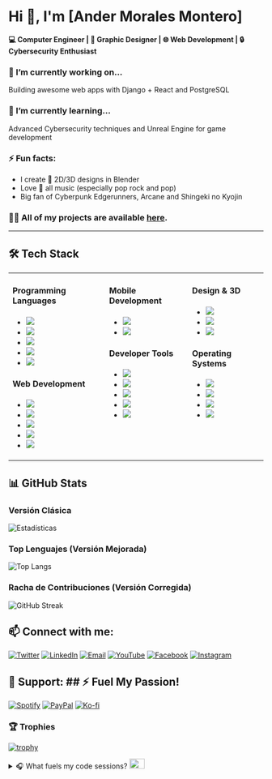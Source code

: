 # Hi 👋, I'm [Ander Morales Montero]  
**💻 Computer Engineer | 🎨 Graphic Designer | 🌐 Web Development | 🔒 Cybersecurity Enthusiast**  

### 🔭 I’m currently working on...  
Building awesome web apps with Django + React and PostgreSQL  

### 🌱 I’m currently learning...  
Advanced Cybersecurity techniques and Unreal Engine for game development  

### ⚡ Fun facts:  
- I create 🎨 2D/3D designs in Blender  
- Love 🎵 all music (especially pop rock and pop)  
- Big fan of Cyberpunk Edgerunners, Arcane and Shingeki no Kyojin  

### 👨‍💻 All of my projects are available [here](https://github.com/andermoralesmontero?tab=repositories).  

---

## 🛠️ Tech Stack

<table>
  <tr>
    <td valign="top">
      <h4>Programming Languages</h4>
      <ul>
        <li><img src="https://img.shields.io/badge/-Python-3776AB?style=flat&logo=python&logoColor=white"></li>
        <li><img src="https://img.shields.io/badge/-Java-ED8B00?style=flat&logo=openjdk&logoColor=white"></li>
        <li><img src="https://img.shields.io/badge/-JavaScript-F7DF1E?style=flat&logo=javascript&logoColor=black"></li>
        <li><img src="https://img.shields.io/badge/-C++-00599C?style=flat&logo=c%2B%2B&logoColor=white"></li>
        <li><img src="https://img.shields.io/badge/-C-A8B9CC?style=flat&logo=c&logoColor=black"></li>
      </ul>
      <h4>Web Development</h4>
      <ul>
        <li><img src="https://img.shields.io/badge/-Django-092E20?style=flat&logo=django&logoColor=white"></li>
        <li><img src="https://img.shields.io/badge/-React-61DAFB?style=flat&logo=react&logoColor=black"></li>
        <li><img src="https://img.shields.io/badge/-PostgreSQL-4169E1?style=flat&logo=postgresql&logoColor=white"></li>
        <li><img src="https://img.shields.io/badge/-HTML5-E34F26?style=flat&logo=html5&logoColor=white"></li>
        <li><img src="https://img.shields.io/badge/-CSS3-1572B6?style=flat&logo=css3&logoColor=white"></li>
      </ul>
    </td>
    <td valign="top">
      <h4>Mobile Development</h4>
      <ul>
        <li><img src="https://img.shields.io/badge/-Android-3DDC84?style=flat&logo=android&logoColor=white"></li>
        <li><img src="https://img.shields.io/badge/-Kotlin-7F52FF?style=flat&logo=kotlin&logoColor=white"></li>
      </ul>
      <h4>Developer Tools</h4>
      <ul>
        <li><img src="https://img.shields.io/badge/-VS_Code-007ACC?style=flat&logo=visual-studio-code&logoColor=white"></li>
        <li><img src="https://img.shields.io/badge/-PyCharm-000000?style=flat&logo=pycharm&logoColor=white"></li>
        <li><img src="https://img.shields.io/badge/-GitHub-181717?style=flat&logo=github&logoColor=white"></li>
        <li><img src="https://img.shields.io/badge/-DeepSeek-05122A?style=flat&logo=ai&logoColor=white"></li>
        <li><img src="https://img.shields.io/badge/-VirtualBox-183A61?style=flat&logo=virtualbox&logoColor=white"></li>
      </ul>
    </td>
    <td valign="top">
    <h4>Design & 3D</h4>
      <ul>
        <li><img src="https://img.shields.io/badge/-Blender-F5792A?style=flat&logo=blender&logoColor=white"></li>
        <li><img src="https://img.shields.io/badge/-Photoshop-31A8FF?style=flat&logo=adobe-photoshop&logoColor=white"></li>
        <li><img src="https://img.shields.io/badge/-Illustrator-FF9A00?style=flat&logo=adobe-illustrator&logoColor=white"></li>
      </ul>
      <h4>Operating Systems</h4>
      <ul>
        <li><img src="https://img.shields.io/badge/-Kali_Linux-557C94?style=flat&logo=kali-linux&logoColor=white"></li>
        <li><img src="https://img.shields.io/badge/-Parrot_OS-4DBCE9?style=flat&logo=linux&logoColor=white"></li>
        <li><img src="https://img.shields.io/badge/-Ubuntu-E95420?style=flat&logo=ubuntu&logoColor=white"></li>
        <li><img src="https://img.shields.io/badge/-macOS-000000?style=flat&logo=apple&logoColor=white"></li>
      </ul>
    </td>
  </tr>
</table>

## 📊 GitHub Stats

### Versión Clásica
![Estadísticas](https://github-readme-stats.vercel.app/api?username=AnderMoralesMontero&show_icons=true&theme=radical&hide_border=true&include_all_commits=true)

### Top Lenguajes (Versión Mejorada)
![Top Langs](https://github-readme-stats.vercel.app/api/top-langs/?username=AnderMoralesMontero&hide=html,css,scss&layout=compact&theme=radical&hide_border=true&langs_count=8&exclude_repo=repo1,repo2)

### Racha de Contribuciones (Versión Corregida)
![GitHub Streak](https://streak-stats.demolab.com/?user=AnderMoralesMontero&theme=radical&hide_border=true&date_format=j%20M%5B%20Y%5D)

## 📫 Connect with me:  

[![Twitter](https://img.shields.io/badge/Twitter-1DA1F2?style=flat&logo=twitter&logoColor=white)](https://x.com/2001ander12)
[![LinkedIn](https://img.shields.io/badge/LinkedIn-0077B5?style=flat&logo=linkedin&logoColor=white)](https://www.linkedin.com/in/ander-morales-montero-5563b5379/)
[![Email](https://img.shields.io/badge/Email-D14836?style=flat&logo=gmail&logoColor=white)](mailto:andermoralesmontero@gmail.com)
[![YouTube](https://img.shields.io/badge/YouTube-FF0000?style=flat&logo=youtube&logoColor=white)](https://www.youtube.com/@Zaifer_12)
[![Facebook](https://img.shields.io/badge/Facebook-1877F2?style=flat&logo=facebook&logoColor=white)](https://www.facebook.com/ander.moralesmontero)
[![Instagram](https://img.shields.io/badge/Instagram-E4405F?style=flat&logo=instagram&logoColor=white)](https://www.instagram.com/12._ander_.12/)

## 💖 Support:  ## ⚡ Fuel My Passion!
[![Spotify](https://img.shields.io/badge/My_Music-1DB954?style=for-the-badge&logo=spotify&logoColor=white)](https://open.spotify.com/user/andermoralesmontero)
[![PayPal](https://img.shields.io/badge/Adrenaline_Donation-00457C?style=for-the-badge&logo=paypal&logoColor=white)](https://paypal.me/andermoralesmontero)
[![Ko-fi](https://img.shields.io/badge/Competitive-FF5E5B?style=for-the-badge&logo=ko-fi&logoColor=white)](https://ko-fi.com/andermoralesmontero)

### 🏆 Trophies
[![trophy](https://github-profile-trophy.vercel.app/?username=AnderMoralesMontero&theme=onedark&row=2&column=4)](https://github.com/ryo-ma/github-profile-trophy)

<details>
<summary>🎧 What fuels my code sessions? <img src="https://github.com/AnderMoralesMontero/AnderMoralesMontero/blob/main/images/music-eq.gif?raw=true" width="30" height="20"></summary>
  
  ![Pop Rock](https://img.shields.io/badge/Pop_Rock-FF4088?style=for-the-badge&logo=apple-music&logoColor=white)
  [![Nightcore](https://img.shields.io/badge/♫_Nightcore-FF00FF?style=for-the-badge&logo=spotify&logoColor=white&labelColor=000000)
  ![Anime OST](https://img.shields.io/badge/Anime_OST-FF1493?style=for-the-badge&logo=crunchyroll&logoColor=white)
  ![Game OST](https://img.shields.io/badge/Game_Soundtracks-32CD32?style=for-the-badge&logo=steam&logoColor=white)
  
  <img src="https://github.com/AnderMoralesMontero/AnderMoralesMontero/blob/main/images/equalizer.gif?raw=true" width="100%">
</details>

